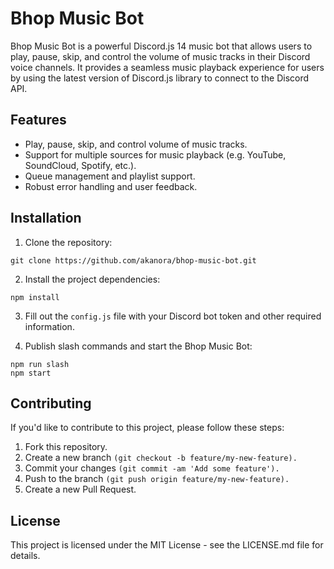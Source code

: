 # Bhop Music Bot

Bhop Music Bot is a powerful Discord.js 14 music bot that allows users to play, pause, skip, and control the volume of music tracks in their Discord voice channels. It provides a seamless music playback experience for users by using the latest version of Discord.js library to connect to the Discord API.

## Features

- Play, pause, skip, and control volume of music tracks.
- Support for multiple sources for music playback (e.g. YouTube, SoundCloud, Spotify, etc.).
- Queue management and playlist support.
- Robust error handling and user feedback.

## Installation

1. Clone the repository:
```
git clone https://github.com/akanora/bhop-music-bot.git
```

2. Install the project dependencies:
```
npm install
```

3. Fill out the `config.js` file with your Discord bot token and other required information.

4. Publish slash commands and start the Bhop Music Bot:
```
npm run slash
npm start
```

## Contributing
If you'd like to contribute to this project, please follow these steps:

1. Fork this repository.
2. Create a new branch `(git checkout -b feature/my-new-feature).`
3. Commit your changes `(git commit -am 'Add some feature').`
4. Push to the branch `(git push origin feature/my-new-feature).`
5. Create a new Pull Request.

## License

This project is licensed under the MIT License - see the LICENSE.md file for details.

